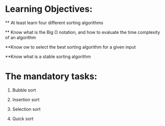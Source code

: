 # Learning Objectives:

** At least learn four different sorting algorithms

** Know what is the Big O notation, and how to evaluate the time complexity of an algorithm

**Know ow to select the best sorting algorithm for a given input

**Know what is a stable sorting algorithm

# The mandatory tasks:
1) Bubble sort

2) Insertion sort

3) Selection sort

4) Quick sort

